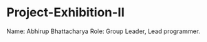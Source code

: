 # Project-Exhibition-II
Name: Abhirup Bhattacharya                 Role: Group Leader, Lead programmer.
